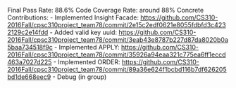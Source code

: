 Final Pass Rate: 88.6%
Code Coverage Rate: around 88%
Concrete Contributions:
    - Implemented Insight Facade: https://github.com/CS310-2016Fall/cpsc310project_team78/commit/2e15c2edf0621e8055fdbfd3c4232129c2e14fdd
    - Added valid key uuid: https://github.com/CS310-2016Fall/cpsc310project_team78/commit/3eab43e8787b227d87da8020b0a5baa734518f9c
    - Implemented APPLY: https://github.com/CS310-2016Fall/cpsc310project_team78/commit/35926a94eaa321c775ea6ff1eccd463a7027d225
    - Implemented ORDER: https://github.com/CS310-2016Fall/cpsc310project_team78/commit/89a36e624f1bcbd116b7df626205bd1de668eec9
    - Debug (in group)


